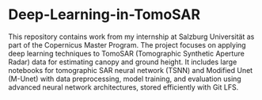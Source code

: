 # Deep-Learning-in-TomoSAR
This repository contains work from my internship at Salzburg Universität as part of the Copernicus Master Program. The project focuses on applying deep learning techniques to TomoSAR (Tomographic Synthetic Aperture Radar) data for estimating canopy and ground height. It includes large notebooks for  tomographic SAR neural network (TSNN) and Modified Unet (M-Unet) with data preprocessing, model training, and evaluation using advanced neural network architectures, stored efficiently with Git LFS.
